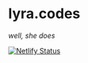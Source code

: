 # lyra.codes

_well, she does_

[![Netlify Status](https://api.netlify.com/api/v1/badges/99159d8b-1c7f-4eb5-9caa-4980e6fb31d1/deploy-status)](https://app.netlify.com/sites/lyra-codes/deploys)

